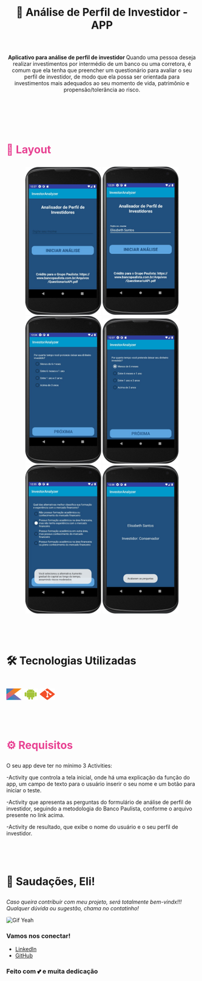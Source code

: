 <h1 align="center">
    <br>
    <p align="center" style="font-weight: bold;">🚀  Análise de Perfil de Investidor - APP</p>
</h1>

<br>

<p align="center"> <strong>  Aplicativo para análise de perfil de investidor </strong> 
  Quando uma pessoa deseja realizar investimentos por intermédio de um banco ou uma corretora, é comum que 
  ela tenha que preencher um questionário para avaliar o seu perfil de investidor, de modo que ela possa ser 
  orientada para investimentos mais adequados ao seu momento de vida, patrimônio e propensão/tolerância ao risco.</p>

<br>

<h1>
    <br>
    <p style="color: #e84393; font-weight: bold;">🎨 Layout</p>
</h1>

<p align="center">
     <img src="./image/img1.png"  width="200px">
     <img src="./image/img2 .png" width="200px">
     <img src="./image/img3 .png" width="200px">
     <img src="./image/img4 .png" width="200px">
     <img src="./image/img5 .png" width="200px">
     <img src="./image/img6 .png" width="200px">
</p>

<h1>
    <br>
    <p font-weight: bold;">🛠️ Tecnologias Utilizadas</p>
</h1>

 <div style="display: inline_block"><br>
 
  <img align="center" alt="Kotlin" height="30" width="40" src="https://raw.githubusercontent.com/devicons/devicon/master/icons/kotlin/kotlin-original.svg">
  <img align="center" alt="Android" height="30" width="40" src="https://raw.githubusercontent.com/devicons/devicon/master/icons/android/android-original.svg">
  <img align="center" alt="Git" height="30" width="40" src="https://raw.githubusercontent.com/devicons/devicon/master/icons/git/git-original.svg">
 
</div>

<h1>
    <br>
    <p style="color: #e84393; font-weight: bold;">⚙️ Requisitos</p>
</h1>

O seu app deve ter no mínimo 3 Activities:
                                                 
-Activity que controla a tela inicial, onde há uma explicação da função do app, um campo de texto para o usuário inserir o seu nome e um botão para iniciar o teste.
                                                 
-Activity que apresenta as perguntas do formulário de análise de perfil de investidor, seguindo a metodologia do Banco Paulista, conforme o arquivo presente no link acima.
                                                 
-Activity de resultado, que exibe o nome do usuário e o seu perfil de investidor.


<h1>
    <br>
    <p style="font-weight: bold;">👋 Saudações, Eli!</p>
</h1>

_Caso queira contribuir com meu projeto, será totalmente bem-vindx!!!_
_Qualquer dúvida ou sugestão, chama no contatinho!_

 <img  style="border-radius: 10%;" src="https://i.picasion.com/pic91/8dd880c47cfc761e805745c941097adb.gif" alt="Gif Yeah" width="200">

### Vamos nos conectar!

- [LinkedIn](https://www.linkedin.com/in/elisabete-a-santos/)
- [GitHub](https://github.com/elisabetealves)

### Feito com 💕 e muita dedicação
